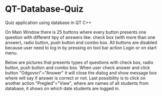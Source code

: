# QT-Database-Quiz
Quiz application using database in QT C++

On Main Window there is 25 buttons where every button presents one question with different tipy of answers like: check box (with more than one answer), radio button, push button and combo box. All buttons are disabled because user need to log in by pressing on tool bar action Login or on start menu.

Below are pictures that presents types of questions with check box, radio button, push button and combo box. When user check answer and click button "Odgovori"="Answer" it will close the dialog and show message box where will say if answer is correct or not. Last possibility is to click on another action "Pregled"="View", where are names of all students from database, it shows on which date students are logged in.
